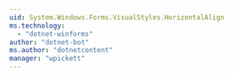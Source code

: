 ```yaml
---
uid: System.Windows.Forms.VisualStyles.HorizontalAlign
ms.technology: 
  - "dotnet-winforms"
author: "dotnet-bot"
ms.author: "dotnetcontent"
manager: "wpickett"
---
```

